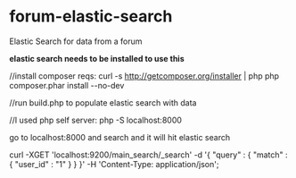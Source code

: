 # forum-elastic-search
Elastic Search for data from a forum

**elastic search needs to be installed to use this**

//install composer reqs:
curl -s http://getcomposer.org/installer | php
php composer.phar install --no-dev

//run build.php to populate elastic search with data

//I used php self server:
php -S localhost:8000

go to localhost:8000 and search and it will hit elastic search


curl -XGET 'localhost:9200/main_search/_search' -d '{
    "query" : {
        "match" : {
            "user_id" : "1"
        }
    }
}' -H 'Content-Type: application/json';
